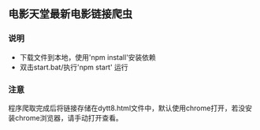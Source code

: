 ## 电影天堂最新电影链接爬虫 ##

### 说明 ###

* 下载文件到本地，使用'npm install'安装依赖
* 双击start.bat/执行'npm start' 运行

### 注意 ###

程序爬取完成后将链接存储在dytt8.html文件中，默认使用chrome打开，若没安装chrome浏览器，请手动打开查看。
